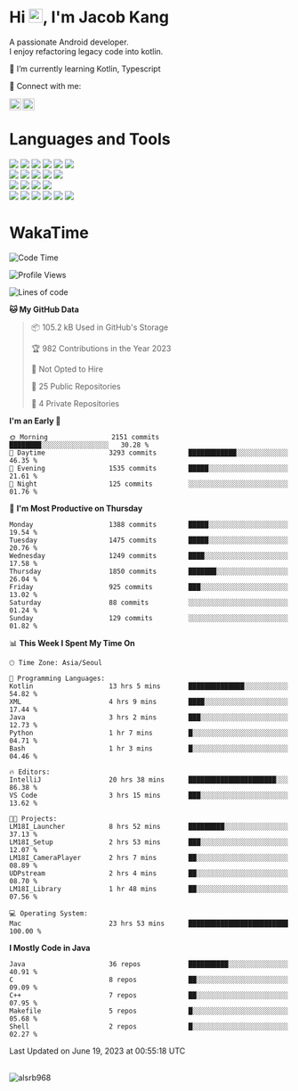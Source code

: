 # Hi <img src="https://media.giphy.com/media/hvRJCLFzcasrR4ia7z/giphy.gif" width="25px">, I'm Jacob Kang
A passionate Android developer.
</br>
I enjoy refactoring legacy code into kotlin.

🌱 I’m currently learning Kotlin, Typescript

🤝 Connect with me:

<a href="https://www.linkedin.com/in/minkyu-kang-b7477b1b2/"><img align="left" src="https://raw.githubusercontent.com/yushi1007/yushi1007/main/images/linkedin.svg" alt="Minkyu Kang | LinkedIn" width="21px"/></a>
<a href="https://www.instagram.com/_jacob_kang/"><img align="left" src="https://raw.githubusercontent.com/yushi1007/yushi1007/main/images/instagram.svg" alt="Jacob Kang | Instagram" width="21px"/></a>

</br>

# Languages and Tools

<div align="left">
<img src="https://img.shields.io/badge/java-007396?logo=java&logoColor=white"/>
<img src="https://img.shields.io/badge/kotlin-7F52FF?logo=kotlin&logoColor=white"/>
<img src="https://img.shields.io/badge/python-3776AB?logo=python&logoColor=white"/>
<img src="https://img.shields.io/badge/bash shell-4EAA25?logo=gnubash&logoColor=white"/>
<img src="https://img.shields.io/badge/c-A8B9CC?logo=c&logoColor=white"/>
<img src="https://img.shields.io/badge/c++-00599C?logo=c%2b%2b&logoColor=white"/>
</div>
<div align="left">
<img src="https://img.shields.io/badge/git-F05032?logo=git&logoColor=white"/>
<img src="https://img.shields.io/badge/github-181717?logo=github&logoColor=white"/>
<img src="https://img.shields.io/badge/mysql-4479A1?logo=mysql&logoColor=white"/>
<img src="https://img.shields.io/badge/sqlite-003B57?logo=sqlite&logoColor=white"/>
<img src="https://img.shields.io/badge/amazon AWS-232F3E?logo=amazonaws&logoColor=white"/>
</div>
<div align="left">
<img src="https://img.shields.io/badge/android-3DDC84?logo=android&logoColor=white"/>
<img src="https://img.shields.io/badge/linux-FCC624?logo=linux&logoColor=white"/>
<img src="https://img.shields.io/badge/flask-000000?logo=flask&logoColor=white"/>
<img src="https://img.shields.io/badge/arduino-00979D?logo=arduino&logoColor=white"/>
</div>
<div align="left">
<img src="https://img.shields.io/badge/slack-4A154B?logo=slack&logoColor=white"/>
<img src="https://img.shields.io/badge/notion-000000?logo=notion&logoColor=white"/>
<img src="https://img.shields.io/badge/jira-0052CC?logo=jira&logoColor=white"/>
<img src="https://img.shields.io/badge/postman-FF6C37?logo=postman&logoColor=white"/>
<img src="https://img.shields.io/badge/intellij-000000?logo=intellijidea&logoColor=white"/>
<img src="https://img.shields.io/badge/pycharm-000000?logo=pycharm&logoColor=white"/>
</div>

# WakaTime

<!--START_SECTION:waka-->
![Code Time](http://img.shields.io/badge/Code%20Time-2%2C624%20hrs%2024%20mins-blue)

![Profile Views](http://img.shields.io/badge/Profile%20Views-0-blue)

![Lines of code](https://img.shields.io/badge/From%20Hello%20World%20I%27ve%20Written-4.8%20million%20lines%20of%20code-blue)

**🐱 My GitHub Data** 

> 📦 105.2 kB Used in GitHub's Storage 
 > 
> 🏆 982 Contributions in the Year 2023
 > 
> 🚫 Not Opted to Hire
 > 
> 📜 25 Public Repositories 
 > 
> 🔑 4 Private Repositories 
 > 
**I'm an Early 🐤** 

```text
🌞 Morning                2151 commits        ████████░░░░░░░░░░░░░░░░░   30.28 % 
🌆 Daytime                3293 commits        ████████████░░░░░░░░░░░░░   46.35 % 
🌃 Evening                1535 commits        █████░░░░░░░░░░░░░░░░░░░░   21.61 % 
🌙 Night                  125 commits         ░░░░░░░░░░░░░░░░░░░░░░░░░   01.76 % 
```
📅 **I'm Most Productive on Thursday** 

```text
Monday                   1388 commits        █████░░░░░░░░░░░░░░░░░░░░   19.54 % 
Tuesday                  1475 commits        █████░░░░░░░░░░░░░░░░░░░░   20.76 % 
Wednesday                1249 commits        ████░░░░░░░░░░░░░░░░░░░░░   17.58 % 
Thursday                 1850 commits        ███████░░░░░░░░░░░░░░░░░░   26.04 % 
Friday                   925 commits         ███░░░░░░░░░░░░░░░░░░░░░░   13.02 % 
Saturday                 88 commits          ░░░░░░░░░░░░░░░░░░░░░░░░░   01.24 % 
Sunday                   129 commits         ░░░░░░░░░░░░░░░░░░░░░░░░░   01.82 % 
```


📊 **This Week I Spent My Time On** 

```text
🕑︎ Time Zone: Asia/Seoul

💬 Programming Languages: 
Kotlin                   13 hrs 5 mins       ██████████████░░░░░░░░░░░   54.82 % 
XML                      4 hrs 9 mins        ████░░░░░░░░░░░░░░░░░░░░░   17.44 % 
Java                     3 hrs 2 mins        ███░░░░░░░░░░░░░░░░░░░░░░   12.73 % 
Python                   1 hr 7 mins         █░░░░░░░░░░░░░░░░░░░░░░░░   04.71 % 
Bash                     1 hr 3 mins         █░░░░░░░░░░░░░░░░░░░░░░░░   04.46 % 

🔥 Editors: 
IntelliJ                 20 hrs 38 mins      ██████████████████████░░░   86.38 % 
VS Code                  3 hrs 15 mins       ███░░░░░░░░░░░░░░░░░░░░░░   13.62 % 

🐱‍💻 Projects: 
LM18I_Launcher           8 hrs 52 mins       █████████░░░░░░░░░░░░░░░░   37.13 % 
LM18I_Setup              2 hrs 53 mins       ███░░░░░░░░░░░░░░░░░░░░░░   12.07 % 
LM18I_CameraPlayer       2 hrs 7 mins        ██░░░░░░░░░░░░░░░░░░░░░░░   08.89 % 
UDPstream                2 hrs 4 mins        ██░░░░░░░░░░░░░░░░░░░░░░░   08.70 % 
LM18I_Library            1 hr 48 mins        ██░░░░░░░░░░░░░░░░░░░░░░░   07.56 % 

💻 Operating System: 
Mac                      23 hrs 53 mins      █████████████████████████   100.00 % 
```

**I Mostly Code in Java** 

```text
Java                     36 repos            ██████████░░░░░░░░░░░░░░░   40.91 % 
C                        8 repos             ██░░░░░░░░░░░░░░░░░░░░░░░   09.09 % 
C++                      7 repos             ██░░░░░░░░░░░░░░░░░░░░░░░   07.95 % 
Makefile                 5 repos             █░░░░░░░░░░░░░░░░░░░░░░░░   05.68 % 
Shell                    2 repos             █░░░░░░░░░░░░░░░░░░░░░░░░   02.27 % 
```




 Last Updated on June 19, 2023 at 00:55:18 UTC
<!--END_SECTION:waka-->

</br>

<div align="left">
<img align="left" src="https://github-readme-stats.vercel.app/api/top-langs?username=alsrb968&show_icons=true&locale=en&layout=compact&theme=dark" alt="alsrb968" />
</div>
